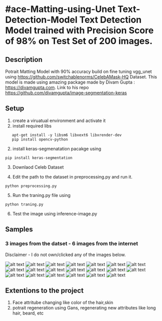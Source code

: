 #ace-Matting-using-Unet
Text-Detection-Model
Text Detection Model trained with Precision Score of 98% on Test Set of 200 images. 
===================

## Description
Potrait Matting Model with 90% accuracy build on fine tuning vgg_unet using https://github.com/switchablenorms/CelebAMask-HQ Dataset. 
This model is made using amazing package made by Divam Gupta : https://divamgupta.com. Link to his repo https://github.com/divamgupta/image-segmentation-keras


## Setup
1. create a viruatual environment  and activate it 
2. install required libs
```
   apt-get install -y libsm6 libxext6 libxrender-dev
   pip install opencv-python
```
2. install keras-segmenatation pacakge using
```
pip install keras-segmentation
```
3. Downlaod Celeb Dataset

4. Edit the path to the dataset in preprocessing.py and run it.
```
python preprocessing.py
```

5. Run the traning.py file using
```
python traning.py
```
6. Test the image using inference-image.py

## Samples 
### 3 images from the datset - 6 images from the internet
Disclaimer -  I do not own/clicked any of the images below. 

![alt text](https://github.com/Divyam10/Face-Matting-using-Unet/blob/master/results/0.jpg) ![alt text](https://github.com/Divyam10/Face-Matting-using-Unet/blob/master/results/0.png)
![alt text](https://github.com/Divyam10/Face-Matting-using-Unet/blob/master/results/1.jpg) ![alt text](https://github.com/Divyam10/Face-Matting-using-Unet/blob/master/results/1.png)
![alt text](https://github.com/Divyam10/Face-Matting-using-Unet/blob/master/results/2.jpg) ![alt text](https://github.com/Divyam10/Face-Matting-using-Unet/blob/master/results/2.png)
![alt text](https://github.com/Divyam10/Face-Matting-using-Unet/blob/master/results/3.jpg) ![alt text](https://github.com/Divyam10/Face-Matting-using-Unet/blob/master/results/3.png)
![alt text](https://github.com/Divyam10/Face-Matting-using-Unet/blob/master/results/4.jpg) ![alt text](https://github.com/Divyam10/Face-Matting-using-Unet/blob/master/results/4.png)
![alt text](https://github.com/Divyam10/Face-Matting-using-Unet/blob/master/results/5.jpg) ![alt text](https://github.com/Divyam10/Face-Matting-using-Unet/blob/master/results/5.png)
![alt text](https://github.com/Divyam10/Face-Matting-using-Unet/blob/master/results/6.jpg) ![alt text](https://github.com/Divyam10/Face-Matting-using-Unet/blob/master/results/6.png)
![alt text](https://github.com/Divyam10/Face-Matting-using-Unet/blob/master/results/7.jpg) ![alt text](https://github.com/Divyam10/Face-Matting-using-Unet/blob/master/results/7.png)
![alt text](https://github.com/Divyam10/Face-Matting-using-Unet/blob/master/results/8.jpg) ![alt text](https://github.com/Divyam10/Face-Matting-using-Unet/blob/master/results/8.png)
![alt text](https://github.com/Divyam10/Face-Matting-using-Unet/blob/master/results/9.jpg) ![alt text](https://github.com/Divyam10/Face-Matting-using-Unet/blob/master/results/9.png)







## Extentions to the project
1. Face attritube changing like color of the  hair,skin
2. potrait regeneration using Gans, regenerating new attributes like long hair, beard, etc

